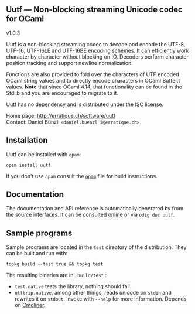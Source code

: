 Uutf — Non-blocking streaming Unicode codec for OCaml
-------------------------------------------------------------------------------
v1.0.3

Uutf is a non-blocking streaming codec to decode and encode the UTF-8,
UTF-16, UTF-16LE and UTF-16BE encoding schemes. It can efficiently
work character by character without blocking on IO. Decoders perform
character position tracking and support newline normalization.

Functions are also provided to fold over the characters of UTF encoded
OCaml string values and to directly encode characters in OCaml
Buffer.t values. **Note** that since OCaml 4.14, that functionality
can be found in the Stdlib and you are encouraged to migrate to it.

Uutf has no dependency and is distributed under the ISC license.

Home page: http://erratique.ch/software/uutf  
Contact: Daniel Bünzli `<daniel.buenzl i@erratique.ch>`


## Installation

Uutf can be installed with `opam`:

    opam install uutf

If you don't use `opam` consult the [`opam`](opam) file for build
instructions.


## Documentation

The documentation and API reference is automatically generated by from
the source interfaces. It can be consulted [online][doc] or via
`odig doc uutf`.

[doc]: http://erratique.ch/software/uutf/doc/


## Sample programs

Sample programs are located in the `test` directory of the
distribution. They can be built and run with:

    topkg build --test true && topkg test

The resulting binaries are in `_build/test` :

- `test.native` tests the library, nothing should fail.
- `utftrip.native`, among other things, reads unicode on `stdin` and rewrites 
  it on `stdout`. Invoke with `--help` for more information. Depends
  on [Cmdliner](http://erratique.ch/software/cmdliner).

